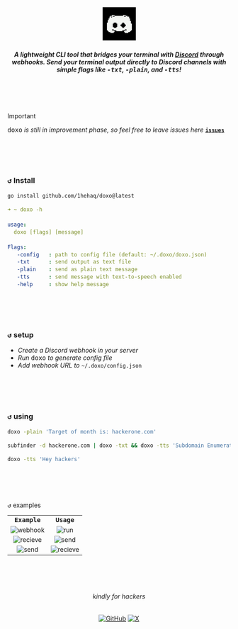 <div align="center">
  <img src="https://raw.githubusercontent.com/1hehaq/doxo/refs/heads/main/avatar/doxo.jpeg" width="75" alt="logo"/>

<h5>
    
_A lightweight CLI tool that bridges your terminal with_ [Discord](discord.com) _through webhooks. Send your terminal output directly to Discord channels with simple flags like_ <kbd>-txt</kbd>, <kbd>-plain</kbd>, _and_ <kbd>-tts</kbd>!

</h5>
    
</div>

<br>
<br>
<br>

> [!Important]
> <kbd>doxo</kbd> _is still in improvement phase, so feel free to leave issues here_ [**`issues`**](https://github.com/1hehaq/doxo/issues)

<h1></h1>

<br>
<br>


<h3>
  
<kbd>↺</kbd> Install</h3>

```bash
go install github.com/1hehaq/doxo@latest
```

```yml
➜ ~ doxo -h

usage:
  doxo [flags] [message]

Flags:
   -config   : path to config file (default: ~/.doxo/doxo.json)
   -txt      : send output as text file
   -plain    : send as plain text message
   -tts      : send message with text-to-speech enabled
   -help     : show help message
```
<h1></h1>

<br>
<br>

<h3>
  
<kbd>↺</kbd> setup
  
</h3>

* _Create a Discord webhook in your server <br>_
* _Run_ <kbd>doxo</kbd> _to generate config file_ <br>
* _Add webhook URL to_ `~/.doxo/config.json` <br>

<h1></h1>

<br>
<br>

<h3>
  
<kbd>↺</kbd> using
  
</h3>

```bash
doxo -plain 'Target of month is: hackerone.com'
```

```bash
subfinder -d hackerone.com | doxo -txt && doxo -tts 'Subdomain Enumeration of hackerone.com completed!'
```

```bash
doxo -tts 'Hey hackers'
```

<h1></h1>

<br>
<br>

<kbd>↺</kbd> examples


|                                      |                                 |
| :----------------------------------: | :-----------------------------: |
|              <kbd>**Example**</kbd>         |  <kbd>**Usage**</kbd>|
|![webhook](https://github.com/user-attachments/assets/ef26a74b-7380-4d1d-bf5d-e2ff59222332)|![run](https://github.com/user-attachments/assets/2044a205-d360-4d96-84ec-69edddd97c88)|
|![recieve](https://github.com/user-attachments/assets/2d130750-f8b7-490e-bee6-9cedc2dd5c7f)|![send](https://github.com/user-attachments/assets/d8a7fbf0-81af-4447-a707-f9dc70331759)|
|![send](https://github.com/user-attachments/assets/b8bf7d34-c47e-4eb4-a72a-f70a37c5660f)|![recieve](https://github.com/user-attachments/assets/646c60e6-65cf-435f-9f96-1b5d189895be)


<br>
<br>
<br>

<h6 align="center">kindly for hackers</h6>


<div align="center">
  <a href="https://github.com/1hehaq"><img src="https://img.icons8.com/material-outlined/20/808080/github.png" alt="GitHub"></a>
  <a href="https://twitter.com/1hehaq"><img src="https://img.icons8.com/material-outlined/20/808080/twitter.png" alt="X"></a>
</div>
